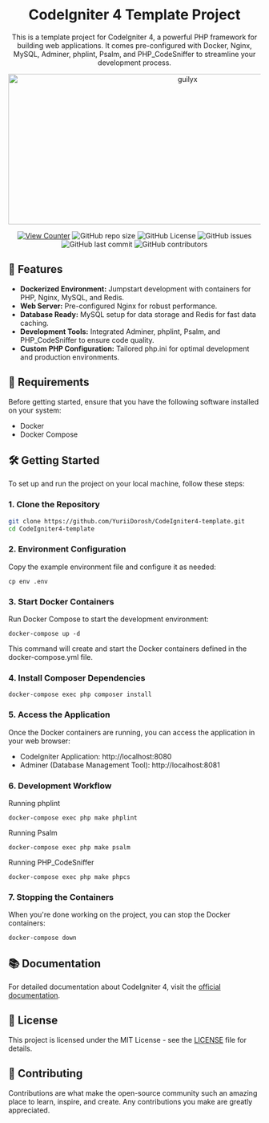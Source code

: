 <div align="center">

# CodeIgniter 4 Template Project

This is a template project for CodeIgniter 4, a powerful PHP framework for building web applications. It comes pre-configured with Docker, Nginx, MySQL, Adminer, phplint, Psalm, and PHP_CodeSniffer to streamline your development process.

<img src="https://socialify.git.ci/YuriiDorosh/CodeIgniter4-template/image?font=Source%20Code%20Pro&forks=1&issues=1&language=1&name=1&owner=1&pattern=Plus&pulls=1&stargazers=1&theme=Dark" alt="guilyx" width="700" height="300" />

[![View Counter](https://views.whatilearened.today/views/github/YuriiDorosh/CodeIgniter4-template.svg)](https://views.whatilearened.today/views/github/YuriiDorosh/Information-Theory-and-Coding)
![GitHub repo size](https://img.shields.io/github/repo-size/YuriiDorosh/CodeIgniter4-template)
![GitHub License](https://img.shields.io/github/license/YuriiDorosh/CodeIgniter4-template)
![GitHub issues](https://img.shields.io/github/issues/YuriiDorosh/CodeIgniter4-template)
![GitHub last commit](https://img.shields.io/github/last-commit/YuriiDorosh/CodeIgniter4-template)
![GitHub contributors](https://img.shields.io/github/contributors/YuriiDorosh/CodeIgniter4-template)

</div>

## 🚀 Features

- **Dockerized Environment:** Jumpstart development with containers for PHP, Nginx, MySQL, and Redis.
- **Web Server:** Pre-configured Nginx for robust performance.
- **Database Ready:** MySQL setup for data storage and Redis for fast data caching.
- **Development Tools:** Integrated Adminer, phplint, Psalm, and PHP_CodeSniffer to ensure code quality.
- **Custom PHP Configuration:** Tailored php.ini for optimal development and production environments.

## 🔧 Requirements

Before getting started, ensure that you have the following software installed on your system:

- Docker
- Docker Compose

## 🛠 Getting Started

To set up and run the project on your local machine, follow these steps:

### 1. Clone the Repository

```bash
git clone https://github.com/YuriiDorosh/CodeIgniter4-template.git
cd CodeIgniter4-template
```

### 2. Environment Configuration

Copy the example environment file and configure it as needed:

```
cp env .env
```

### 3. Start Docker Containers

Run Docker Compose to start the development environment:

```
docker-compose up -d
```

This command will create and start the Docker containers defined in the docker-compose.yml file.

### 4. Install Composer Dependencies

```
docker-compose exec php composer install
```

### 5. Access the Application

Once the Docker containers are running, you can access the application in your web browser:

- CodeIgniter Application: http://localhost:8080
- Adminer (Database Management Tool): http://localhost:8081

### 6. Development Workflow

Running phplint

```
docker-compose exec php make phplint
```

Running Psalm

```
docker-compose exec php make psalm
```

Running PHP_CodeSniffer

```
docker-compose exec php make phpcs
```

### 7. Stopping the Containers

When you're done working on the project, you can stop the Docker containers:

```
docker-compose down
```
## 📚 Documentation

For detailed documentation about CodeIgniter 4, visit the [official documentation](https://www.codeigniter.com/user_guide/intro/index.html).

## 📄 License

This project is licensed under the MIT License - see the [LICENSE](LICENSE) file for details.

## 🤝 Contributing

Contributions are what make the open-source community such an amazing place to learn, inspire, and create. Any contributions you make are greatly appreciated.